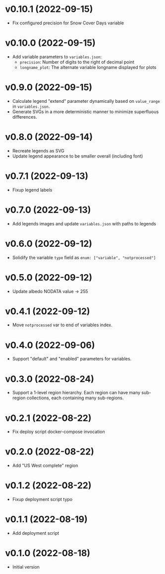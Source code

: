 # v0.10.1 (2022-09-15)

* Fix configured precision for Snow Cover Days variable


# v0.10.0 (2022-09-15)

* Add variable parameters to `variables.json`:
  * `precision`: Number of digits to the right of decimal point
  * `longname_plot`: The alternate variable longname displayed for plots


# v0.9.0 (2022-09-15)

* Calculate legend "extend" parameter dynamically based on `value_range` in
  `variables.json`.
* Generate SVGs in a more deterministic manner to minimize superfluous differences.


# v0.8.0 (2022-09-14)

* Recreate legends as SVG
* Update legend appearance to be smaller overall (including font)


# v0.7.1 (2022-09-13)

* Fixup legend labels


# v0.7.0 (2022-09-13)

* Add legends images and update `variables.json` with paths to legends


# v0.6.0 (2022-09-12)

* Solidify the variable `type` field as `enum: ["variable", "notprocessed"]`


# v0.5.0 (2022-09-12)

* Update albedo NODATA value -> 255


# v0.4.1 (2022-09-12)

* Move `notprocessed` var to end of variables index.


# v0.4.0 (2022-09-06)

* Support "default" and "enabled" parameters for variables.


# v0.3.0 (2022-08-24)

* Support a 1-level region hierarchy. Each region can have many sub-region collections,
  each containing many sub-regions.


# v0.2.1 (2022-08-22)

* Fix deploy script docker-compose invocation


# v0.2.0 (2022-08-22)

* Add "US West complete" region


# v0.1.2 (2022-08-22)

* Fixup deployment script typo


# v0.1.1 (2022-08-19)

* Add deployment script


# v0.1.0 (2022-08-18)

* Initial version
